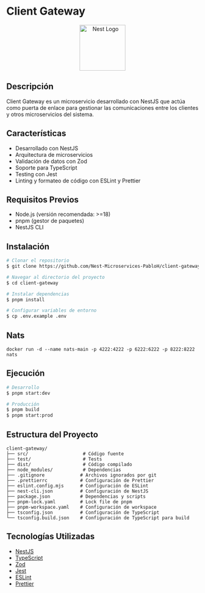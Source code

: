# Client Gateway

<p align="center">
  <a href="http://nestjs.com/" target="blank"><img src="https://nestjs.com/img/logo-small.svg" width="120" alt="Nest Logo" /></a>
</p>

## Descripción

Client Gateway es un microservicio desarrollado con NestJS que actúa como puerta de enlace para gestionar las comunicaciones entre los clientes y otros microservicios del sistema.

## Características

- Desarrollado con NestJS
- Arquitectura de microservicios
- Validación de datos con Zod
- Soporte para TypeScript
- Testing con Jest
- Linting y formateo de código con ESLint y Prettier

## Requisitos Previos

- Node.js (versión recomendada: >=18)
- pnpm (gestor de paquetes)
- NestJS CLI

## Instalación

```bash
# Clonar el repositorio
$ git clone https://github.com/Nest-Microservices-PabloH/client-gateway.git

# Navegar al directorio del proyecto
$ cd client-gateway

# Instalar dependencias
$ pnpm install

# Configurar variables de entorno
$ cp .env.example .env
```

## Nats

```
docker run -d --name nats-main -p 4222:4222 -p 6222:6222 -p 8222:8222 nats
```

## Ejecución

```bash
# Desarrollo
$ pnpm start:dev

# Producción
$ pnpm build
$ pnpm start:prod
```

## Estructura del Proyecto

```
client-gateway/
├── src/                    # Código fuente
├── test/                   # Tests
├── dist/                   # Código compilado
├── node_modules/           # Dependencias
├── .gitignore             # Archivos ignorados por git
├── .prettierrc            # Configuración de Prettier
├── eslint.config.mjs      # Configuración de ESLint
├── nest-cli.json          # Configuración de NestJS
├── package.json           # Dependencias y scripts
├── pnpm-lock.yaml         # Lock file de pnpm
├── pnpm-workspace.yaml    # Configuración de workspace
├── tsconfig.json          # Configuración de TypeScript
└── tsconfig.build.json    # Configuración de TypeScript para build
```

## Tecnologías Utilizadas

- [NestJS](https://nestjs.com/)
- [TypeScript](https://www.typescriptlang.org/)
- [Zod](https://zod.dev/)
- [Jest](https://jestjs.io/)
- [ESLint](https://eslint.org/)
- [Prettier](https://prettier.io/)


